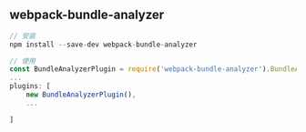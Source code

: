 ## webpack-bundle-analyzer

```js
// 安装
npm install --save-dev webpack-bundle-analyzer

// 使用
const BundleAnalyzerPlugin = require('webpack-bundle-analyzer').BundleAnalyzerPlugin;
...
plugins: [
    new BundleAnalyzerPlugin(),
    ...

]
```
